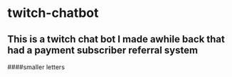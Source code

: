# twitch-chatbot


## This is a twitch chat bot I made awhile back that had a payment subscriber referral system

####smaller letters
